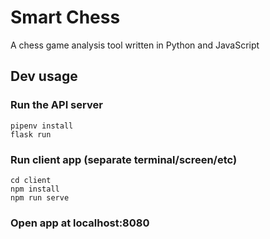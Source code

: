 # Smart Chess

A chess game analysis tool written in Python and JavaScript

## Dev usage

### Run the API server

```
pipenv install
flask run
```

### Run client app (separate terminal/screen/etc)

```
cd client
npm install
npm run serve
```

### Open app at localhost:8080

